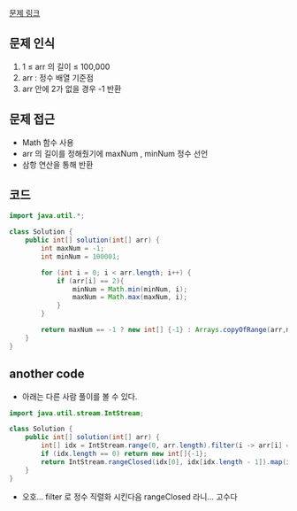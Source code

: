 [문제 링크](https://school.programmers.co.kr/learn/courses/30/lessons/181894)

## 문제 인식

1. 1 ≤ arr 의 길이 ≤ 100,000
2. arr : 정수 배열 기준점
3. arr 안에 2가 없을 경우 -1 반환

## 문제 접근

- Math 함수 사용
- arr 의 길이를 정해줬기에 maxNum , minNum 정수 선언
- 삼항 연산을 통해 반환

## 코드

```java
import java.util.*;

class Solution {
    public int[] solution(int[] arr) {
        int maxNum = -1;
        int minNum = 100001;

        for (int i = 0; i < arr.length; i++) {
            if (arr[i] == 2){
                minNum = Math.min(minNum, i);
                maxNum = Math.max(maxNum, i);
            }
        }

        return maxNum == -1 ? new int[] {-1} : Arrays.copyOfRange(arr,minNum, maxNum + 1);
    }
}
```

## another code

- 아래는 다른 사람 풀이를 볼 수 있다.

```java
import java.util.stream.IntStream;

class Solution {
    public int[] solution(int[] arr) {
        int[] idx = IntStream.range(0, arr.length).filter(i -> arr[i] == 2).toArray();
        if (idx.length == 0) return new int[]{-1};
        return IntStream.rangeClosed(idx[0], idx[idx.length - 1]).map(i -> arr[i]).toArray();
    }
}
```

- 오호... filter 로 정수 직렬화 시킨다음 rangeClosed 라니... 고수다
